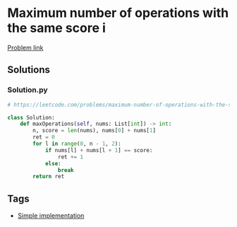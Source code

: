 # Maximum number of operations with the same score i

[Problem link](https://leetcode.com/problems/maximum-number-of-operations-with-the-same-score-i)

## Solutions


### Solution.py
```py
# https://leetcode.com/problems/maximum-number-of-operations-with-the-same-score-i

class Solution:
    def maxOperations(self, nums: List[int]) -> int:
        n, score = len(nums), nums[0] + nums[1]
        ret = 0
        for l in range(0, n - 1, 2):
            if nums[l] + nums[l + 1] == score:
                ret += 1
            else:
                break
        return ret
```
## Tags

* [Simple implementation](/README.md#Simple_implementation)
